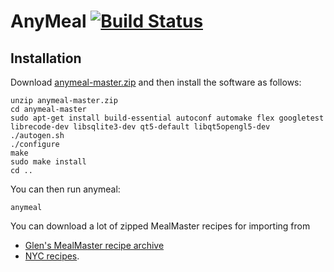 # AnyMeal [![Build Status](https://travis-ci.org/wedesoft/anymeal.svg?branch=master)](https://travis-ci.org/wedesoft/anymeal)

## Installation

Download [anymeal-master.zip][3] and then install the software as follows:

```Shell
unzip anymeal-master.zip
cd anymeal-master
sudo apt-get install build-essential autoconf automake flex googletest librecode-dev libsqlite3-dev qt5-default libqt5opengl5-dev
./autogen.sh
./configure
make
sudo make install
cd ..
```

You can then run anymeal:

```Shell
anymeal
```

You can download a lot of zipped MealMaster recipes for importing from

* [Glen's MealMaster recipe archive][1]
* [NYC recipes][2].

[1]: http://thehoseys.org/buster/recipes.html
[2]: http://www.ffts.com/recipes.htm
[3]: https://github.com/wedesoft/anymeal/archive/master.zip
